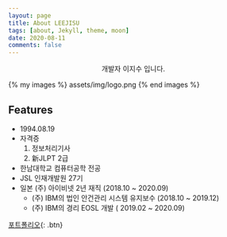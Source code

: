```yaml
---
layout: page
title: About LEEJISU
tags: [about, Jekyll, theme, moon]
date: 2020-08-11
comments: false
---
```

    
<center>개발자 이지수 입니다.</center>

{% my images %}
    assets/img/logo.png
{% end images %}

## Features
* 1994.08.19
* 자격증
	1. 정보처리기사
	2. 新JLPT 2급
* 한남대학교 컴퓨터공학 전공
* JSL 인재개발원 27기
* 일본 (주) 아이비넷 2년 재직 (2018.10 ~ 2020.09)
  * (주) IBM의 법인 안건관리 시스템 유지보수 (2018.10 ~ 2019.12)
  * (주) IBM의 경리 EOSL 개발 ( 2019.02 ~ 2020.09)



[포트폴리오](_data/포트폴리오.pdf){: .btn}
